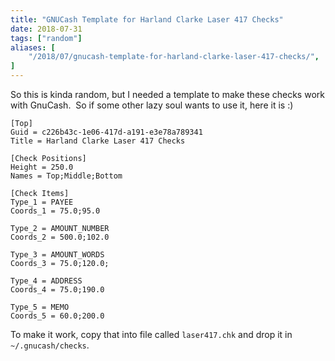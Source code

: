 ```yaml
---
title: "GNUCash Template for Harland Clarke Laser 417 Checks"
date: 2018-07-31
tags: ["random"]
aliases: [
    "/2018/07/gnucash-template-for-harland-clarke-laser-417-checks/",
]
---
```


So this is kinda random, but I needed a template to make these checks work with
GnuCash.  So if some other lazy soul wants to use it, here it is :)

```text
[Top]
Guid = c226b43c-1e06-417d-a191-e3e78a789341
Title = Harland Clarke Laser 417 Checks

[Check Positions]
Height = 250.0
Names = Top;Middle;Bottom

[Check Items]
Type_1 = PAYEE
Coords_1 = 75.0;95.0

Type_2 = AMOUNT_NUMBER
Coords_2 = 500.0;102.0

Type_3 = AMOUNT_WORDS
Coords_3 = 75.0;120.0;

Type_4 = ADDRESS
Coords_4 = 75.0;190.0

Type_5 = MEMO
Coords_5 = 60.0;200.0
```

To make it work, copy that into file called `laser417.chk` and drop it in
`~/.gnucash/checks`.
